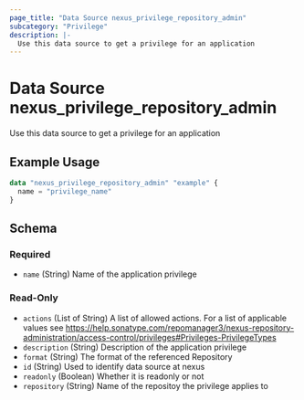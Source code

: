 ```yaml
---
page_title: "Data Source nexus_privilege_repository_admin"
subcategory: "Privilege"
description: |-
  Use this data source to get a privilege for an application
---
```

# Data Source nexus_privilege_repository_admin
Use this data source to get a privilege for an application
## Example Usage
```terraform
data "nexus_privilege_repository_admin" "example" {
  name = "privilege_name"
}
```
<!-- schema generated by tfplugindocs -->
## Schema

### Required

- `name` (String) Name of the application privilege

### Read-Only

- `actions` (List of String) A list of allowed actions. For a list of applicable values see https://help.sonatype.com/repomanager3/nexus-repository-administration/access-control/privileges#Privileges-PrivilegeTypes
- `description` (String) Description of the application privilege
- `format` (String) The format of the referenced Repository
- `id` (String) Used to identify data source at nexus
- `readonly` (Boolean) Whether it is readonly or not
- `repository` (String) Name of the repositoy the privilege applies to
